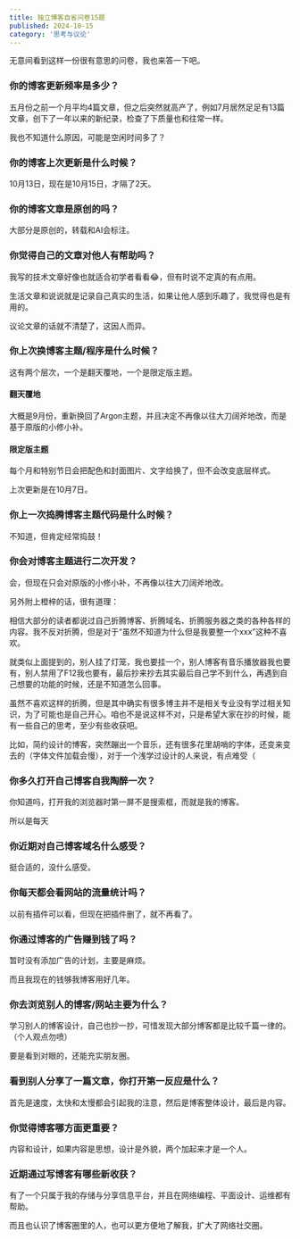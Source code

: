 ```yaml
---
title: 独立博客自省问卷15题
published: 2024-10-15
category: '思考与议论'
---
```


无意间看到这样一份很有意思的问卷，我也来答一下吧。

### 你的博客更新频率是多少？

五月份之前一个月平均4篇文章，但之后突然就高产了，例如7月居然足足有13篇文章，创下了一年以来的新纪录，检查了下质量也和往常一样。

我也不知道什么原因，可能是空闲时间多了？

### 你的博客上次更新是什么时候？

10月13日，现在是10月15日，才隔了2天。

### 你的博客文章是原创的吗？

大部分是原创的，转载和AI会标注。

### 你觉得自己的文章对他人有帮助吗？

我写的技术文章好像也就适合初学者看看😂，但有时说不定真的有点用。

生活文章和说说就是记录自己真实的生活，如果让他人感到乐趣了，我觉得也是有用的。

议论文章的话就不清楚了，这因人而异。

### 你上次换博客主题/程序是什么时候？

这有两个层次，一个是翻天覆地，一个是限定版主题。

#### 翻天覆地

大概是9月份，重新换回了Argon主题，并且决定不再像以往大刀阔斧地改，而是基于原版的小修小补。

#### 限定版主题

每个月和特别节日会把配色和封面图片、文字给换了，但不会改变底层样式。

上次更新是在10月7日。

### 你上一次捣腾博客主题代码是什么时候？

不知道，但肯定经常捣鼓！

### 你会对博客主题进行二次开发？

会，但现在只会对原版的小修小补，不再像以往大刀阔斧地改。

另外附上橙梓的话，很有道理：

相信大部分的读者都说过自己折腾博客、折腾域名、折腾服务器之类的各种各样的内容。我不反对折腾，但是对于“虽然不知道为什么但是我要整一个xxx”这种不喜欢。

就类似上面提到的，别人挂了灯笼，我也要挂一个，别人博客有音乐播放器我也要有，别人禁用了F12我也要有，最后抄来抄去其实最后自己学不到什么，再遇到自己想要的功能的时候，还是不知道怎么回事。

虽然不喜欢这样的折腾，但是其中确实有很多博主并不是相关专业没有学过相关知识，为了可能也是自己开心。咱也不是说这样不对，只是希望大家在抄的时候，能有一些自己的思考，至少有些收获吧。

比如，简约设计的博客，突然蹦出一个音乐，还有很多花里胡哨的字体，还变来变去的（字体文件加载会慢），对于一个浅学过设计的人来说，有点难受（

### 你多久打开自己博客自我陶醉一次？

你知道吗，打开我的浏览器时第一屏不是搜索框，而就是我的博客。

所以是每天

### 你近期对自己博客域名什么感受？

挺合适的，没什么感受。

### 你每天都会看网站的流量统计吗？

以前有插件可以看，但现在把插件删了，就不再看了。

### 你通过博客的广告赚到钱了吗？

暂时没有添加广告的计划，主要是麻烦。

而且我现在的钱够我博客用好几年。

### 你去浏览别人的博客/网站主要为什么？

学习别人的博客设计，自己也抄一抄，可惜发现大部分博客都是比较千篇一律的。（个人观点勿喷）

要是看到对眼的，还能充实朋友圈。

### 看到别人分享了一篇文章，你打开第一反应是什么？

首先是速度，太快和太慢都会引起我的注意，然后是博客整体设计，最后是内容。

### 你觉得博客哪方面更重要？

内容和设计，如果内容是思想，设计是外貌，两个加起来才是一个人。

### 近期通过写博客有哪些新收获？

有了一个只属于我的存储与分享信息平台，并且在网络编程、平面设计、运维都有帮助。

而且也认识了博客圈里的人，也可以更方便地了解我，扩大了网络社交圈。